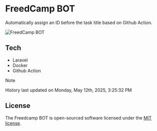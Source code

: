 # FreedCamp BOT

Automatically assign an ID before the task title based on Github Action.

![FreedCamp BOT](https://repository-images.githubusercontent.com/737932867/7d34798b-2680-471c-b089-a78a718d3d6a)

## Tech

- Laravel
- Docker
- Github Action

> [!NOTE]  
> History last updated on Monday, May 12th, 2025, 3:25:32 PM

## License

The Freedcamp BOT is open-sourced software licensed under the [MIT license](https://opensource.org/licenses/MIT).
